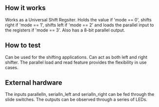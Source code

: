<!---

This file is used to generate your project datasheet. Please fill in the information below and delete any unused
sections.

You can also include images in this folder and reference them in the markdown. Each image must be less than
512 kb in size, and the combined size of all images must be less than 1 MB.
-->

## How it works

Works as a Universal Shift Regsiter. Holds the value if 'mode == 0', shifts right if 'mode == 1', shifts left if 'mode == 2' and loads the parallel input to the registers if 'mode == 3'. Also has a 8-bit parallel output.

## How to test

Can be used for the shifting applications. Can act as both left and right shifter. The parallel load and read feature provides the flexibility in use cases.

## External hardware

The inputs parallelIn, serialIn_left and serialIn_right can be fed through the slide switches. The outputs can be observed through a series of LEDs.
